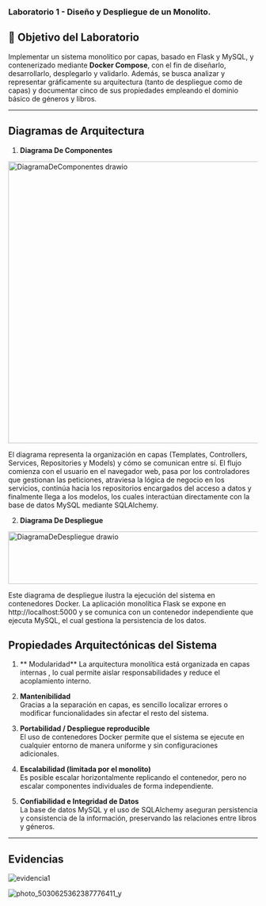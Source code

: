 ### Laboratorio 1 - Diseño y Despliegue de un Monolito.

## 🎯 Objetivo del Laboratorio
Implementar un sistema monolítico por capas, basado en Flask y MySQL, y contenerizado mediante **Docker Compose**, con el fin de diseñarlo, desarrollarlo, desplegarlo y validarlo. Además, se busca analizar y representar gráficamente su arquitectura (tanto de despliegue como de capas) y documentar cinco de sus propiedades empleando el dominio básico de géneros y libros.

---
##  Diagramas de Arquitectura

1. **Diagrama De Componentes**

<img width="612" height="569" alt="DiagramaDeComponentes drawio" src="https://github.com/user-attachments/assets/daefbee2-953c-4d46-bc9c-eaeaef2b4d6b" />

El diagrama representa la organización en capas (Templates, Controllers, Services, Repositories y Models) y cómo se comunican entre sí. El flujo comienza con el usuario en el navegador web, pasa por los controladores que gestionan las peticiones, atraviesa la lógica de negocio en los servicios, continúa hacia los repositorios encargados del acceso a datos y finalmente llega a los modelos, los cuales interactúan directamente con la base de datos MySQL mediante SQLAlchemy.

2. **Diagrama De Despliegue**
   
<img width="681" height="106" alt="DiagramaDeDespliegue drawio" src="https://github.com/user-attachments/assets/50ae7333-36ed-4967-88bb-cc6acbf51128" />

Este diagrama de despliegue ilustra la ejecución del sistema en contenedores Docker. La aplicación monolítica Flask se expone en http://localhost:5000 y se comunica con un contenedor independiente que ejecuta MySQL, el cual gestiona la persistencia de los datos.


## Propiedades Arquitectónicas del Sistema

1. ** Modularidad**
	La arquitectura monolítica está organizada en capas internas , lo cual  permite aislar responsabilidades y reduce el acoplamiento interno.

2. **Mantenibilidad**  
   Gracias a la separación en capas, es sencillo localizar errores o modificar funcionalidades sin afectar el resto del sistema.

3. **Portabilidad / Despliegue reproducible**  
   El uso de contenedores Docker permite que el sistema se ejecute en cualquier entorno de manera uniforme y sin configuraciones adicionales.

4. **Escalabilidad (limitada por el monolito)**  
   Es posible escalar horizontalmente replicando el contenedor, pero no escalar componentes individuales de forma independiente.

5. **Confiabilidad e Integridad de Datos**  
   La base de datos MySQL y el uso de SQLAlchemy aseguran persistencia y consistencia de la información, preservando las relaciones entre libros y géneros.

---

## Evidencias

![evidencia1](https://github.com/user-attachments/assets/4de76cb0-a267-4fe8-a561-402129c979bb)

![photo_5030625362387776411_y](https://github.com/user-attachments/assets/70856162-26b5-457c-a761-c9d64099c51c)







